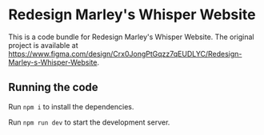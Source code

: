 
  # Redesign Marley's Whisper Website

  This is a code bundle for Redesign Marley's Whisper Website. The original project is available at https://www.figma.com/design/Crx0JongPtGqzz7qEUDLYC/Redesign-Marley-s-Whisper-Website.

  ## Running the code

  Run `npm i` to install the dependencies.

  Run `npm run dev` to start the development server.
  